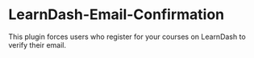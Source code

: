 # LearnDash-Email-Confirmation
This plugin forces users who register for your courses on LearnDash to verify their email.
